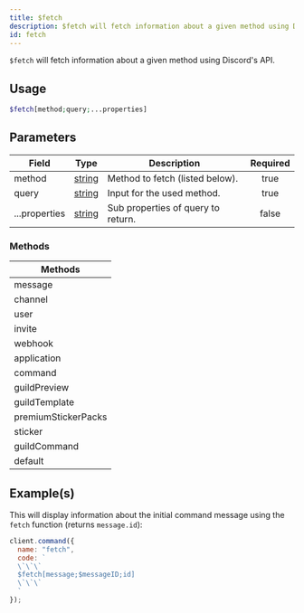```yaml
---
title: $fetch
description: $fetch will fetch information about a given method using Discord's API.
id: fetch
---
```


`$fetch` will fetch information about a given method using Discord's API.

## Usage

```php
$fetch[method;query;...properties]
```

## Parameters

| Field         | Type                                                                                              | Description                        | Required |
| ------------- | ------------------------------------------------------------------------------------------------- | ---------------------------------- | :------: |
| method        | [string](https://developer.mozilla.org/en-US/docs/Web/JavaScript/Reference/Global_Objects/String) | Method to fetch (listed below).    |   true   |
| query         | [string](https://developer.mozilla.org/en-US/docs/Web/JavaScript/Reference/Global_Objects/String) | Input for the used method.         |   true   |
| ...properties | [string](https://developer.mozilla.org/en-US/docs/Web/JavaScript/Reference/Global_Objects/String) | Sub properties of query to return. |  false   |

### Methods

| Methods             |
| ------------------- |
| message             |
| channel             |
| user                |
| invite              |
| webhook             |
| application         |
| command             |
| guildPreview        |
| guildTemplate       |
| premiumStickerPacks |
| sticker             |
| guildCommand        |
| default             |

## Example(s)

This will display information about the initial command message using the `fetch` function (returns `message.id`):

```javascript
client.command({
  name: "fetch",
  code: `
  \`\`\`
  $fetch[message;$messageID;id]
  \`\`\`
  `
});
```
